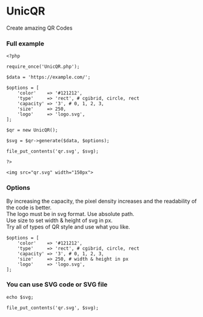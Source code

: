 
# UnicQR

Create amazing QR Codes



### Full example

```
<?php

require_once('UnicQR.php');

$data = 'https://example.com/';

$options = [
    'color'    => '#121212',
    'type'     => 'rect', # cgibrid, circle, rect
    'capacity' => '3', # 0, 1, 2, 3,
    'size'     => 250,
    'logo'     => 'logo.svg',
];

$qr = new UnicQR();

$svg = $qr->generate($data, $options);

file_put_contents('qr.svg', $svg);

?>

<img src="qr.svg" width="150px">
```

### Options
By increasing the capacity, the pixel density increases and the readability of the code is better.
<br/>
The logo must be in svg format. Use absolute path.
<br/>
Use size to set width & height of svg in px.
<br/>
Try all of types of QR style and use what you like.
<br/>
```
$options = [
    'color'    => '#121212',
    'type'     => 'rect', # cgibrid, circle, rect
    'capacity' => '3', # 0, 1, 2, 3,
    'size'     => 250, # width & height in px
    'logo'     => 'logo.svg',
];
```

### You can use SVG code or SVG file

```
echo $svg;

file_put_contents('qr.svg', $svg);
```
